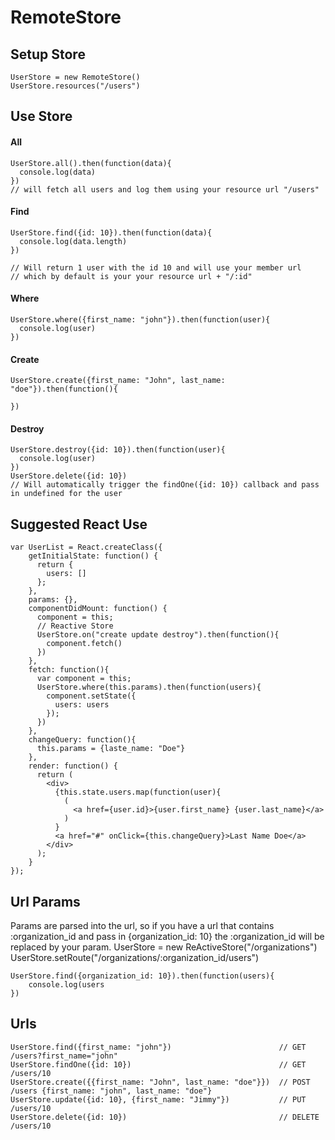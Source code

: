 # RemoteStore
## Setup Store
    UserStore = new RemoteStore()
    UserStore.resources("/users")

## Use Store
#### All
    UserStore.all().then(function(data){
      console.log(data)
    })
    // will fetch all users and log them using your resource url "/users"

#### Find    
    UserStore.find({id: 10}).then(function(data){
      console.log(data.length)
    })

    // Will return 1 user with the id 10 and will use your member url 
    // which by default is your your resource url + "/:id"

#### Where
    UserStore.where({first_name: "john"}).then(function(user){
      console.log(user)
    })

#### Create
    UserStore.create({first_name: "John", last_name: "doe"}).then(function(){

    })

#### Destroy
    UserStore.destroy({id: 10}).then(function(user){
      console.log(user)
    })
    UserStore.delete({id: 10})
    // Will automatically trigger the findOne({id: 10}) callback and pass in undefined for the user
## Suggested React Use
    var UserList = React.createClass({
        getInitialState: function() {
          return {
            users: []
          };
        },
        params: {},
        componentDidMount: function() {
          component = this;
          // Reactive Store
          UserStore.on("create update destroy").then(function(){
            component.fetch()
          })
        },
        fetch: function(){
          var component = this;
          UserStore.where(this.params).then(function(users){
            component.setState({
              users: users
            });
          })
        },
        changeQuery: function(){
          this.params = {laste_name: "Doe"}
        },
        render: function() {
          return (
            <div>
              {this.state.users.map(function(user){
                (
                  <a href={user.id}>{user.first_name} {user.last_name}</a>
                )
              }
              <a href="#" onClick={this.changeQuery}>Last Name Doe</a>
            </div>
          );
        }
    });

## Url Params
Params are parsed into the url, so if you have a url that contains :organization_id and pass in {organization_id: 10}
the :organization_id will be replaced by your param.
    UserStore = new ReActiveStore("/organizations")
    UserStore.setRoute("/organizations/:organization_id/users")
    
    UserStore.find({organization_id: 10}).then(function(users){
        console.log(users
    })

## Urls
    UserStore.find({first_name: "john"})                        // GET      /users?first_name="john"
    UserStore.findOne({id: 10})                                 // GET      /users/10
    UserStore.create({{first_name: "John", last_name: "doe"}})  // POST     /users {first_name: "john", last_name: "doe"}
    UserStore.update({id: 10}, {first_name: "Jimmy"})           // PUT      /users/10
    UserStore.delete({id: 10})                                  // DELETE   /users/10
        
